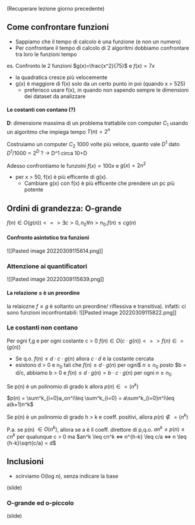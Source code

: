 (Recuperare lezione giorno precedente)

## Come confrontare funzioni
- Sappiamo che il tempo di calcolo è una funzione (e non un numero)
- Per confrontare il tempo di calcolo di 2 algoritmi dobbiamo confrontare tra loro le funzioni tempo

es.
Confronto le 2 funzioni $g(x)=\frac{x^2}{75}$ e $f(x)=7x$
- la quadratica cresce più velocemente
- g(x) è maggiore di f(x) solo da un certo punto in poi (quando x > 525)
	- preferisco usare f(x), in quando non sapendo sempre le dimensioni dei dataset da analizzare 


#### Le costanti con contano (?)
**D**: dimensione massima di un problema trattabile con computer $C_1$ usando un algoritmo che impiega tempo $T(n)=2^n$

Costruiamo un computer $C_2$ 1000 volte più veloce, quanto vale $D^1$ dato $D^1/1000=2^D$ ?  -> D^1 circa 10+D

Adesso confrontiamo le funzoini $f(x)=100x$ e $g(x)=2n^2$
- per x > 50, f(x) è più efficente di g(x).
	- Cambiare g(x) con f(x) è più efficente che prendere un pc più potente 

## Ordini di grandezza: O-grande
$f(n) \in O(g(n)) <=> \exists c > 0, n_0 \forall n > n_0.f(n) \leq cg(n)$ 


#### Confronto asintotico tra funzioni
![[Pasted image 20220309115614.png]]
### Attenzione ai quantificatori
![[Pasted image 20220309115639.png]]

#### La relazione $\leq$ è un preordine
la relaiozne $f \leq g$ è soltanto un preordine/ riflessiva e transitiva). infatti:
ci sono funzioni inconfrontabili:
![[Pasted image 20220309115822.png]]


### Le costanti non contano
Per ogni f,g e per ogni costante c > 0 $f(n) \in O(c \cdot g(n)) <=> f(n) \in =(g(n))$
- Se q.o. $f(n) \leq d \cdot c \cdot g(n)$ allora $c \cdot d$ è la costante cercata
- esistono d > 0 e $n_0$ tali che $f(n) \leq d \cdot g(n)$
per ogni$ $n \geq n_0$
posto $b = d/c, abbiamo b > 0 e $f(n) \leq d \cdot g(n) = b \cdot c \cdot g(n)$ per ogni $n \geq n_0$


Se p(n) è un polinomio di grado k allora $p(n) \in =(n^k)$

$p(n) = \sum^k_{i=0}a_on^i\leq \sum^k_{i=0} = a\sum^k_{i=0}n^i\leq a(k+1)n^k$ 

Se p(n) è un polinomio di grado h > k e coeff. positivi, allora $p(n) \not \in =(n^k)$ 

P.a. se p(n) $\in O(n^k)$, allora se a è il coeff. direttore di p,q.o. $an^k \leq p(n) \leq cn^k$ per qualunque c > 0
ma $an^k \leq cn^k <=> n^{h-k} \leq c/a <=> n \leq {h-k}\sqrt{c/a} = d$ 

## Inclusioni
- scirviamo O(log n), senza indicare la base

(slide)


###  O-grande ed o-piccolo

(slide)

